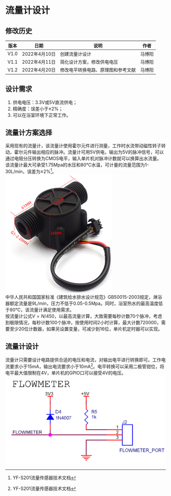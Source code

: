 # 流量计设计  

## 修改历史  
|版本|日期|说明|作者|  
|----|----|----|----|  
|V1.0|2022年4月10日|创建流量计设计|马博阳|  
|V1.1|2022年4月11日|简化设计方案，修改供电电压|马博阳|  
|V1.2|2022年4月20日|修改电平转换电路、原理图和参考文献|马博阳|  

## 设计需求  
1. 供电电压：3.3V或5V直流供电；  
2. 精确度：误差小于±2%；  
3. 可以在浴室环境下正常工作。  

## 流量计方案选择  
采用现有的流量计，该流量计使用霍尔元件进行测量，工作时水流带动磁性转子转动，霍尔元件输出相应的脉冲。流量计可用5V供电，输出为5V的脉冲信号，可以通过电阻分压转换为CMOS电平，输入单片机对脉冲计数就可以换算出水流量。该流量计最大可承受1.75Mpa的水压和80℃水温，可计量的流量范围为1-30L/min，误差为±2%[^1]。  
![FlowMeter](../../../Image/FlowMeter.png)  
中华人民共和国国家标准《建筑给水排水设计规范》GB50015-2003规定，淋浴器额定流量是9L/min，压力不低于0.05-0.5Mpa。同时，浴室热水的最高温度低于80℃，该流量计满足使用需求。  
按流量计公式$V=N/450$，以最高流量计算，大致需要每秒计数70个脉冲，考虑到极限情况，每秒计数100个脉冲，按使用时间2小时计算，最大计数720000，需要至少20位计数器，如果另设置变量，可减少到16位，单片机定时器可以实现。  

## 流量计设计  
流量计只需要设计电路提供合适的电压和电流，对输出电平进行转换即可。工作电流要求小于15mA，输出电流要求小于10mA[^2]。电平转换可以采用二极管钳位，将电平最大值限制在4V，单片机的GPIO口可以接受4V的电压。  
![FlowMeter_Schematic](../../../Image/FlowMeter_Schematic.png)  

[^1]: YF-S201流量传感器技术文档  
[^2]: YF-S201流量传感器技术文档  
